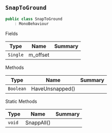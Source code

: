 ## `SnapToGround`

```csharp
public class SnapToGround
    : MonoBehaviour

```

Fields

| Type | Name | Summary | 
| --- | --- | --- | 
| `Single` | m_offset |  | 


Methods

| Type | Name | Summary | 
| --- | --- | --- | 
| `Boolean` | HaveUnsnapped() |  | 


Static Methods

| Type | Name | Summary | 
| --- | --- | --- | 
| `void` | SnappAll() |  | 


